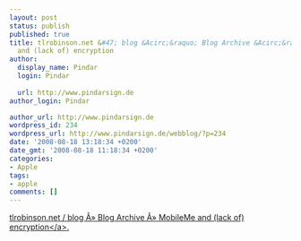 ```yaml
---
layout: post
status: publish
published: true
title: tlrobinson.net &#47; blog &Acirc;&raquo; Blog Archive &Acirc;&raquo; MobileMe
  and (lack of) encryption
author:
  display_name: Pindar
  login: Pindar
  
  url: http://www.pindarsign.de
author_login: Pindar

author_url: http://www.pindarsign.de
wordpress_id: 234
wordpress_url: http://www.pindarsign.de/webblog/?p=234
date: '2008-08-18 13:18:34 +0200'
date_gmt: '2008-08-18 11:18:34 +0200'
categories:
- Apple
tags:
- apple
comments: []
---
```

<p><a href="http:&#47;&#47;tlrobinson.net&#47;blog&#47;?p=46">tlrobinson.net &#47; blog &Acirc;&raquo; Blog Archive &Acirc;&raquo; MobileMe and (lack of) encryption<&#47;a>.</p>
